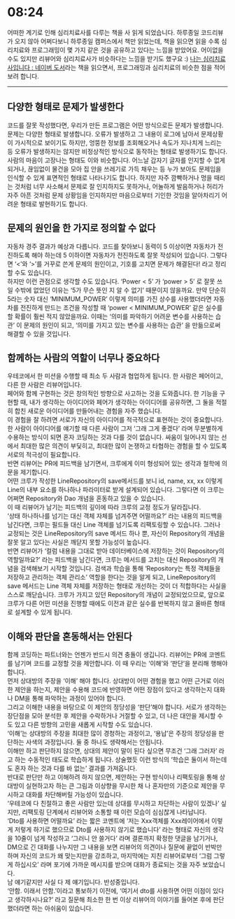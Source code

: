 # 08:24
어떠한 계기로 인해 심리치료사를 다루는 책을 사 읽게 되었습니다. 하루종일 코드리뷰가 오지 않아 어쩌다보니 하루종일 캠퍼스에서 책만 읽었는데, 책을 읽으면 읽을 수록 심리치료와 프로그래밍이 몇 가지 같은 것을 공유하고 있다는 느낌을 받았어요. 어이없을 수도 있지만 리뷰어와 심리치료사가 비슷하다는 느낌을 받기도 했구요 :)
[나는 심리치료사입니다 : 네이버 도서](https://search.shopping.naver.com/book/catalog/32436238598?cat_id=50005779&frm=PBOKPRO&query=%EB%82%98%EB%8A%94+%EC%8B%AC%EB%A6%AC%EC%B9%98%EB%A3%8C%EC%82%AC%EC%9E%85%EB%8B%88%EB%8B%A4&NaPm=ct%3Dlhsc9oq8%7Cci%3Dab75293577a0d2002fd692e871e4c722f97090ea%7Ctr%3Dboknx%7Csn%3D95694%7Chk%3Dcaa19dfccaf59544dfaddb87bcbc3d5c2c96be77)라는 책을 읽으면서, 프로그래밍과 심리치료의 비슷한 점을 적어보려 합니다.

---

## 다양한 형태로 문제가 발생한다
코드를 잘못 작성했다면, 우리가 만든 프로그램은 어떤 방식으로든 문제가 발생합니다. 문제는 다양한 형태로 발생합니다. 오류가 발생하고 그 내용이 로그에 남아서 문제상황이 가시적으로 보이기도 하지만, 엉뚱한 정보를 조회해오거나 속도가 지나치게 느리는 등 오류가 발생하지는 않지만 비정상적인 방식으로 동작하는 형태로 발생하기도 합니다.  
사람의 마음이 고장나는 형태도 이와 비슷합니다. 어느날 갑자기 글자를 인지할 수 없게 되거나, 끊임없이 물건을 모아 집 안을 쓰레기로 가득 채우는 등 누가 보아도 문제임을 인식할 수 있게 표면적인 형태로 나타나기도 합니다. 하지만 자주 깜빡하거나 멍을 때리는 것처럼 너무 사소해서 문제로 잘 인지하지도 못하거나, 어눌하게 발음하거나 허리가 자주 아픈 것처럼 문제 상황임을 인지하지만 마음으로부터 기인한 것임을 알아차리기 어려운 형태로 발현하기도 합니다.  

## 문제의 원인을 한 가지로 정의할 수 없다
자동차 경주 결과가 예상과 다릅니다. 코드를 찾아보니 동력이 5 이상이면 자동차가 전진하도록 해야 하는데 5 이하이면 자동차가 전진하도록 잘못 작성되어 있습니다. 그렇다면  ‘<’와 ‘>’를 거꾸로 쓴게 문제의 원인이고, 기호를 고치면 문제가 해결된다! 라고 정리할 수도 있습니다.  
하지만 이런 관점으로 생각할 수도 있습니다. ‘Power < 5’ 가 ‘power > 5’ 로 잘못 쓰일 수밖에 없었던 이유는 ‘5가 무슨 뜻인 지 알 수 없기’ 때문이지 않을까요. 만약 단순히 5라는 숫자 대신 ‘MINIMUM_POWER’ 이렇게 의미를 가진 상수를 사용했더라면 자동차를 전진하게 만드는 조건을 작성할 때 ‘power < MINIMUM_POWER’ 같은 실수를 할 확률이 훨씬 적지 않았을까요. 이때는 ‘의미를 파악하기 어려운 변수를 사용하는 습관’ 이 문제의 원인이 되고, ‘의미를 가지고 있는 변수를 사용하는 습관’ 을 만듦으로써 해결할 수 있을 것입니다.

## 함께하는 사람의 역할이 너무나 중요하다  
우테코에서 한 미션을 수행할 때 최소 두 사람과 협업하게 됩니다. 한 사람은 페어이고, 다른 한 사람은 리뷰어입니다.  
페어와 함께 구현하는 것은 창의적인 방향으로 사고하는 것을 도와줍니다. 한 기능을 구현할 때, 내가 생각하는 아이디어와 페어가 생각하는 아이디어를 공유하면, 그 둘을 적절히 합친 새로운 아이디어를 만들어내는 경험을 자주 했습니다.  
이 경험을 잘 하려면 서로가 자신의 아이디어를 적극적으로 표현하는 것이 중요합니다. 한 사람이 아이디어를 얘기할 때 다른 사람이 그저 ‘그래 그게 좋겠다’ 라며 무분별하게 수용하는 방식이 되면 혼자 코딩하는 것과 다를 것이 없습니다. 싸움이 일어나지 않는 선에서 최대한 많은 의견이 부딫히고, 최대한 많이 논쟁하고 타협하는 경험을 할 수 있도록 서로의 적극성이 필요합니다.  
반면 리뷰어는 PR에 피드백을 남기면서, 크루에게 이미 형성되어 있는 생각과 철학에 의문을 제기합니다.  
어떤 크루가 작성한 LineRepository의 save메서드를 보니 id, name, xx, xx 이렇게 Line의 내부 요소를 하나하나 파라미터로 받게 설계되어 있습니다. 그렇다면 이 크루는 어쩌면 Repository와 Dao 개념을 혼동하고 있을 수 있습니다.  
이 때 리뷰어가 남기는 피드백의 깊이에 따라 크루의 교정 정도가 달라집니다.  
‘상태 하나하나를 넘기는 대신 객체 자체를 넘겨주면 어떨까요?’ 라는 내용의 피드백을 남긴다면, 크루는 필드들 대신 Line 객체를 넘기도록 리팩토링할 수 있습니다. 그러나 교정되는 것은 LineRepository의 save 메서드 하나 뿐, 자신이 Repository의 개념을 잘못 알고 있다는 사실은 깨닫지 못할 가능성이 높습니다.  
반면 리뷰어가 ‘컬럼 내용을 그대로 받아 데이터베이스에 저장하는 것이 Repository의 역할일까요?’ 라는 피드백을 남긴다면, 크루는 메서드를 고치는 대신 Repository의 개념을 검색해보기 시작할 것입니다. 검색과 학습을 통해 ‘Repository는 특정 객체들을 저장하고 관리하는 객체 관리소’ 역할을 한다는 것을 알게 되고, LineRepository의 save 메서드는 Line 객체 자체를 저장하는 형태로 개선하는 것이 더 적합하다는 사실을 스스로 깨닫습니다. 크루가 가지고 있던 Repository의 개념이 교정되었으므로, 앞으로 크루가 다른 어떤 미션을 진행할 때에도 이전과 같은 실수를 반복하지 않고 올바른 형태로 설계할 수 있게 됩니다.  

  ## 이해와 판단을 혼동해서는 안된다  
함께 코딩하는 파트너와는 언젠가 반드시 의견 충돌이 생깁니다. 리뷰어는 PR에 코멘트를 남기며 코드를 교정할 것을 제안합니다. 이 때 우리는 ‘이해’와 ‘판단’을 분리해 행해야 합니다.  
먼저 상대방의 주장을 ‘이해’ 해야 합니다. 상대방이 어떤 경험을 했고 어떤 근거로 이러한 제안을 하는지, 제안을 수용해 코드에 반영하면 어떤 장점이 있다고 생각하는지 대화나 DM을 통해 파악하는 과정이 있어야 합니다.  
그리고 이해한 내용을 바탕으로 이 제안의 정당성을 ‘판단’해야 합니다. 서로가 생각하는 장단점을 모아 분석한 후 제안을 수락하거나 거절할 수 있고, 더 나은 대안을 제시할 수도 있고 다른 방향의 고민을 새롭게 시작할 수도 있습니다.  
‘이해’는 상대방의 주장을 최대한 많이 경청하는 과정이고, ‘용납’은 주장의 정당성을 판단하는 사색의 과정입니다. 둘 중 하나도 생략해서는 안됩니다.  
이해만 하고 판단하지 않으면, 상대의 제안이 말이 된다 싶으면 무조건 ‘그래 그러자’ 라고 하는 수동적인 태도로 학습하게 됩니다. 상술했듯 이런 방식의 ‘학습은 둘이서 하는데도 혼자 하는 것과 다를 바 없는’ 결과를 가져옵니다.  
반대로 판단만 하고 이해하려 하지 않으면, 제안하는 구현 방식이나 리팩토링을 통해 상대방이 실현하고자 하는 큰 그림과 이상향을 무시한 채 나 혼자만의 기준으로 제안을 무시하고 대화를 차단해버릴 가능성이 있습니다.  
‘우테코에 다 친절하고 좋은 사람만 있는데 상대를 무시하고 차단하는 사람이 있겠나’ 싶지만, 리팩토링 단계에서 리뷰어와 소통할 때 이런 모습이 심심찮게 나타납니다.  
‘Dto를 사용하면 어떨까요’ 라는 짧은 코멘트에 ‘저는 Xxx객체를 Xxx레이어에서 이렇게 저렇게 하기로 했으므로 Dto를 사용하지 않기로 했습니다’ 라는 형태로 자신의 생각을 10줄이 넘게 작성하고 ‘그러니 안 쓸거다’ 라며 결론까지 확정한 댓글을 남기거나,  
DM으로 긴 대화를 나누지만 그 내용을 보면 리뷰어의 의견이나 질문에 끝없이 반박만 하며 자신의 코드가 왜 맞는지만을 강조하고, 마지막에는 지친 리뷰어로부터 ‘그럼 그렇게 하십시오’ 라며 포기에 가까운 메시지를 받으며 대화가 종료되는 것을 자주 보았습니다.  
남 얘기같지만 사실 다 제 얘기입니다. 반성중입니다.  
‘안함. 이래서 안함.’이라고 통보하기 이전에, ‘여기서 dto를 사용하면 어떤 이점이 있다고 생각하시나요?’ 라고 질문해 최소한 한 번 이상 리뷰어의 이야기를 들어본 후에 판단했더라면 하는 아쉬움이 있습니다.  
